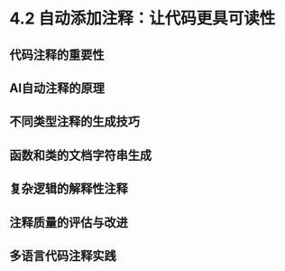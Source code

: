 # 4.2 自动添加注释：让代码更具可读性

## 代码注释的重要性

## AI自动注释的原理

## 不同类型注释的生成技巧

## 函数和类的文档字符串生成

## 复杂逻辑的解释性注释

## 注释质量的评估与改进

## 多语言代码注释实践
